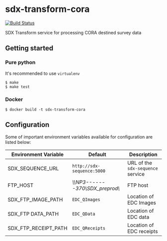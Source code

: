 # sdx-transform-cora

[![Build Status](https://travis-ci.org/ONSdigital/sdx-transform-cora.svg?branch=develop)](https://travis-ci.org/ONSdigital/sdx-transform-cora)

SDX Transform service for processing CORA destined survey data

## Getting started

### Pure python

It's recommended to use ``virtualenv``

```shell
$ make
$ make test
```

### Docker

```shell
$ docker build -t sdx-transform-cora
```

## Configuration

Some of important environment variables available for configuration are listed below:

| Environment Variable    | Default                               | Description
|-------------------------|---------------------------------------|----------------
| SDX_SEQUENCE_URL        | `http://sdx-sequence:5000`            | URL of the ``sdx-sequence`` service
| FTP_HOST                | _\\\\NP3-------370\\SDX_preprod\\_    | FTP host
| SDX_FTP_IMAGE_PATH      | `EDC_QImages`                         | Location of EDC Images
| SDX_FTP DATA_PATH       | `EDC_QData`                           | Location of EDC data
| SDX_FTP_RECEIPT_PATH    | `EDC_QReceipts`                       | Location of EDC receipts

